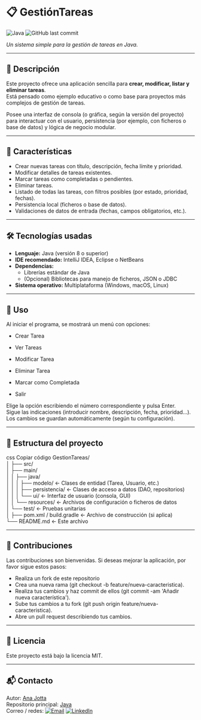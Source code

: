# 📋 GestiónTareas
![Java](https://img.shields.io/badge/Java-ED8B00?style=for-the-badge&logo=java&logoColor=white)
![GitHub last commit](https://img.shields.io/github/last-commit/AnaJotta/CatalogoPeliculasApp)

_Un sistema simple para la gestión de tareas en Java._

---

## 📌 Descripción

Este proyecto ofrece una aplicación sencilla para **crear, modificar, listar y eliminar tareas**.  
Está pensado como ejemplo educativo o como base para proyectos más complejos de gestión de tareas.

Posee una interfaz de consola (o gráfica, según la versión del proyecto) para interactuar con el usuario, persistencia (por ejemplo, con ficheros o base de datos) y lógica de negocio modular.

---

## 🚀 Características

- Crear nuevas tareas con título, descripción, fecha límite y prioridad.  
- Modificar detalles de tareas existentes.  
- Marcar tareas como completadas o pendientes.  
- Eliminar tareas.  
- Listado de todas las tareas, con filtros posibles (por estado, prioridad, fechas).  
- Persistencia local (ficheros o base de datos).  
- Validaciones de datos de entrada (fechas, campos obligatorios, etc.).

---

## 🛠 Tecnologías usadas

- **Lenguaje:** Java (versión 8 o superior)  
- **IDE recomendado:** IntelliJ IDEA, Eclipse o NetBeans  
- **Dependencias:**  
  - Librerías estándar de Java  
  - (Opcional) Bibliotecas para manejo de ficheros, JSON o JDBC  
- **Sistema operativo:** Multiplataforma (Windows, macOS, Linux)

---

## 🎯 Uso
Al iniciar el programa, se mostrará un menú con opciones:

- Crear Tarea

- Ver Tareas

- Modificar Tarea

- Eliminar Tarea

- Marcar como Completada

- Salir

Elige la opción escribiendo el número correspondiente y pulsa Enter.<br>
Sigue las indicaciones (introducir nombre, descripción, fecha, prioridad…).<br>
Los cambios se guardan automáticamente (según tu configuración).<br>

---

## 📁 Estructura del proyecto
css
Copiar código
GestionTareas/<br>
│
├── src/<br>
│   ├── main/<br>
│   │   ├── java/<br>
│   │   │   ├── modelo/         ← Clases de entidad (Tarea, Usuario, etc.)<br>
│   │   │   ├── persistencia/   ← Clases de acceso a datos (DAO, repositorios)<br>
│   │   │   └── ui/             ← Interfaz de usuario (consola, GUI)<br>
│   │   └── resources/          ← Archivos de configuración o ficheros de datos<br>
│   └── test/                   ← Pruebas unitarias<br>
│
├── pom.xml / build.gradle       ← Archivo de construcción (si aplica)<br>
└── README.md                    ← Este archivo<br>


---


## 👏 Contribuciones

Las contribuciones son bienvenidas. Si deseas mejorar la aplicación, por favor sigue estos pasos:

- Realiza un fork de este repositorio
- Crea una nueva rama (git checkout -b feature/nueva-caracteristica).
- Realiza tus cambios y haz commit de ellos (git commit -am 'Añadir nueva característica').
- Sube tus cambios a tu fork (git push origin feature/nueva-caracteristica).
- Abre un pull request describiendo tus cambios.

---

## 📜 Licencia
Este proyecto está bajo la licencia MIT.

---

## 📬 Contacto
Autor: [Ana Jotta](https://github.com/AnaJotta)<br>
Repositorio principal: [Java](https://github.com/AnaJotta/Java)<br>
Correo / redes: [![Email](https://img.shields.io/badge/Email-Contact-red?style=flat-square&logo=gmail&logoColor=white)](mailto:anajessicamarinmorales@gmail.com)
[![LinkedIn](https://img.shields.io/badge/LinkedIn-Connect-blue?style=flat-square&logo=linkedin&logoColor=white)](https://www.linkedin.com/in/ana-j-marin-morales/)



